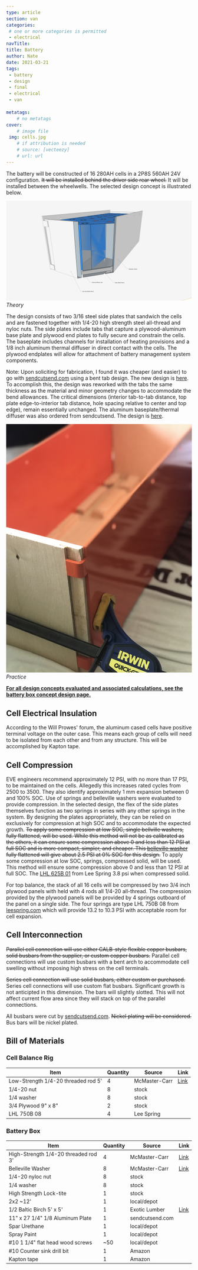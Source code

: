 ```yaml
---
type: article
section: van
categories: 
 # one or more categories is permitted
 - electrical
navTitle: 
title: Battery
author: Nate
date: 2021-03-21
tags:
 - battery
 - design
 - final
 - electrical
 - van

metatags:
	# no metatags
cover: 
	# image file
 img: cells.jpg
	# if attribution is needed
	# source: [vecteezy]
	# url: url
---
```



The battery will be constructed of 16 280AH cells in a 2P8S 560AH 24V configuration.  ~~It will be installed behind the driver side rear wheel.~~ It will be installed between the wheelwells. The selected design concept is illustrated below.

![](battery_configuration_concept_D_all_components.jpg)
_Theory_

The design consists of two 3/16 steel side plates that sandwich the cells and are fastened together with 1/4-20 high strength steel all-thread and nyloc nuts.  The side plates include tabs that capture a plywood-aluminum base plate and plywood end plates to fully secure and constrain the cells.  The baseplate includes channels for installation of heating provisions and a 1/8 inch aluminum thermal diffuser in direct contact with the cells.  The plywood endplates will allow for attachment of battery management system components.

Note: Upon soliciting for fabrication, I found it was cheaper (and easier) to go with [sendcutsend.com](sendcutsend.com) using a bent tab design.  The new design is [here](sideplates_bends_r1.dxf).  To accomplish this, the design was reworked with the tabs the same thickness as the material and minor geometry changes to accommodate the bend allowances.  The critical dimensions (interior tab-to-tab distance, top plate edge-to-interior tab distance, hole spacing relative to center and top edge), remain essentially unchanged.  The aluminum baseplate/thermal diffuser was also ordered from sendcutsend.  The design is [here](aluminum_thermal_diffuser.dxf).

![](sideplate.jpg)
_Practice_

[**For all design concepts evaluated and associated calculations, see the battery box concept design page.**](/van/electrical/battery/Battery_box_design)

## Cell Electrical Insulation

According to the Will Prowes' forum, the aluminum cased cells have positive terminal voltage on the outer case.  This means each group of cells will need to be isolated from each other and from any structure.  This will be accomplished by Kapton tape.

## Cell Compression

EVE engineers recommend approximately 12 PSI, with no more than 17 PSI, to be maintained on the cells.  Allegedly this increases rated cycles from 2500 to 3500.  They also identify approximately 1 mm expansion between 0 and 100% SOC.   Use of springs and belleville washers were evaluated to provide compression.  In the selected design, the flex of the side plates themselves function as two springs in series with any other springs in the system.  By designing the plates appropriately, they can be relied on exclusively for compression at high SOC and to accommodate the expected growth.  ~~To apply some compression at low SOC, single bellville washers, fully flattened, will be used.  While this method will not be as calibrated as the others, it can ensure some compression above 0 and less than 12 PSI at full SOC and is more compact, simpler, and cheaper.   This [belleville washer](https://www.mcmaster.com/9712K61/) fully flattened will give about 2.5 PSI at 0% SOC for this design.~~ To apply some compression at low SOC, springs, compressed solid, will be used.  This method will ensure some compression above 0 and less than 12 PSI at full SOC.  The [LHL 625B 01](https://www.leespring.com/compression-springs-hefty?search=LHL625B01) from Lee Spring 3.8 psi when compressed solid.

For top balance, the stack of all 16 cells will be compressed by two 3/4 inch plywood panels with held with 4 rods all 1/4-20 all-thread.  The compression provided by the plywood panels will be provided by 4 springs outboard of the panel on a single side.  The four springs are type LHL 750B 08 from [leespring.com](https://www.leespring.com/compression-springs) which will provide 13.2 to 10.3 PSI with acceptable room for cell expansion.

## Cell Interconnection

~~Parallel cell connection will use either CALB-style flexible copper busbars, solid busbars from the supplier, or custom copper busbars.~~  Parallel cell connections will use custom busbars with a bent arch to accommodate cell swelling without imposing high stress on the cell terminals.

~~Series cell connection will use solid busbars, either custom or purchased.~~ Series cell connections will use custom flat busbars.  Significant growth is not anticipted in this dimension.  The bars will slightly slotted.  This will not affect current flow area since they will stack on top of the parallel connections.

All busbars were cut by [sendcutsend.com](sendcutsend.com).
~~Nickel plating will be considered.~~ Bus bars will be nickel plated.

## Bill of Materials

### Cell Balance Rig

| Item                                | Quantity | Source        | Link                                        |
| ----------------------------------- | -------- | ------------- | ------------------------------------------- |
| Low-Strength 1/4-20 threaded rod 5' | 4        | McMaster-Carr | [Link](https://www.mcmaster.com/98837A054/) |
| 1/4-20 nut                          | 8        | stock         |                                             |
| 1/4 washer                          | 8        | stock         |                                             |
| 3/4 Plywood 9" x 8"                 | 2        | stock         |                                             |
| LHL 750B 08                         | 4        | Lee Spring    |                                             |

### Battery Box

| Item                                 | Quantity | Source          | Link                                          |
| ------------------------------------ | -------- | --------------- | --------------------------------------------- |
| High-Strength 1/4-20 threaded rod 3' | 4        | McMaster-Carr   | [Link](https://www.mcmaster.com/3313N11/)     |
| Belleville Washer                    | 8        | McMaster-Carr   | [Link](https://www.mcmaster.com/9712K61/)     |
| 1/4-20 nyloc nut                     | 8        | stock           |                                               |
| 1/4 washer                           | 8        | stock           |                                               |
| High Strength Lock-tite              | 1        | stock           |                                               |
| 2x2 ~12'                             | 1        | local/depot     |                                               |
| 1/2 Baltic Birch 5' x 5'             | 1        | Exotic Lumber   | [Link](https://www.exoticlumber.com/plywood/) |
| 11" x 27 1/4" 1/8 Aluminum Plate     | 1        | sendcutsend.com |                                               |
| Spar Urethane                        | 1        | local/depot     |                                               |
| Spray Paint                          | 1        | local/depot     |                                               |
| #10 1 1/4" flat head wood screws     | ~50      | local/depot     |                                               |
| #10 Counter sink drill bit           | 1        | Amazon          |                                               |
| Kapton tape                          | 1        | Amazon          |                                               |

